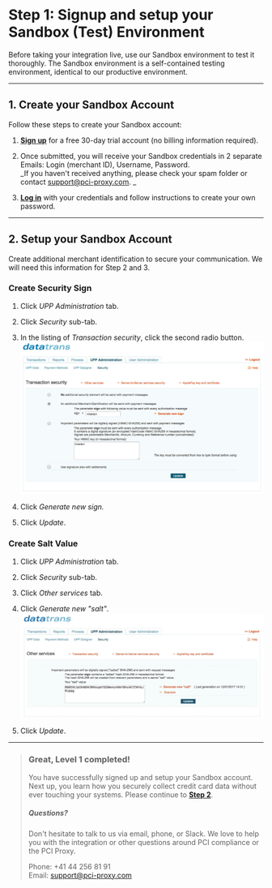 # Step 1: Signup and setup your Sandbox \(Test\) Environment

Before taking your integration live, use our Sandbox environment to test it thoroughly. The Sandbox environment is a self-contained testing environment, identical to our productive environment.

---

## 1. Create your Sandbox Account

Follow these steps to create your Sandbox account:

1. [**Sign up**](http://www.pci-proxy.com/#/signup) for a free 30-day trial account \(no billing information required\).

2. Once submitted, you will receive your Sandbox credentials in 2 separate Emails: Login \(merchant ID\), Username, Password.  
   _If you haven't received anything, please check your spam folder or contact support@pci-proxy.com. _

3. [**Log in**](https://admin.sandbox.datatrans.com/) with your credentials and follow instructions to create your own password.

---

## 2. Setup your Sandbox Account

Create additional merchant identification to secure your communication. We will need this information for Step 2 and 3.

### Create Security Sign

1. Click _UPP Administration_ tab.
2. Click _Security_ sub-tab.
3. In the listing of _Transaction security_, click the second radio button.  
   ![](/assets/screenshot_webadmin_security_sign1.jpg)

4. Click _Generate new sign._

5. Click _Update_.

### Create Salt Value

1. Click _UPP Administration_ tab.
2. Click _Security_ sub-tab.
3. Click _Other services_ tab.
4. Click _Generate new "salt"_.  
   ![](/assets/screenshot_webadmin_salt.jpg)

5. Click _Update_.

---

> ### Great, Level 1 completed!
>
> You have successfully signed up and setup your Sandbox account. Next up, you learn how you securely collect credit card data without ever touching your systems. Please continue to [**Step 2**](/step-2-collect--store.md).
>
> ##### Questions?
>
> Don't hesitate to talk to us via email, phone, or Slack. We love to help you with the integration or other questions around PCI compliance or the PCI Proxy.
>
> Phone: +41 44 256 81 91  
> Email: [support@pci-proxy.com](/mailto:support@pci-proxy.com)



